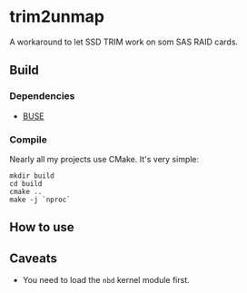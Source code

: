 # trim2unmap
A workaround to let SSD TRIM work on som SAS RAID cards.

## Build
### Dependencies
- [BUSE](https://github.com/ReimuNotMoe/BUSE)

### Compile
Nearly all my projects use CMake. It's very simple:

    mkdir build
    cd build
    cmake ..
    make -j `nproc`

## How to use

## Caveats
- You need to load the `nbd` kernel module first.

